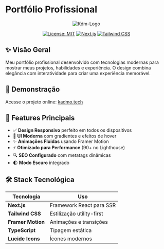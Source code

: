 # Portfólio Profissional

<div align="center">
  
  ![Kdm-Logo](https://github.com/user-attachments/assets/af863945-af47-4589-8d05-89cfe130b204)


  [![License: MIT](https://img.shields.io/badge/License-MIT-blue.svg)](https://opensource.org/licenses/MIT)
  [![Next.js](https://img.shields.io/badge/Next.js-13+-black?logo=next.js)](https://nextjs.org/)
  [![Tailwind CSS](https://img.shields.io/badge/Tailwind_CSS-3.3+-06B6D4?logo=tailwind-css)](https://tailwindcss.com/)
</div>

## ✨ Visão Geral

Meu portfólio profissional desenvolvido com tecnologias modernas para mostrar meus projetos, habilidades e experiência. O design combina elegância com interatividade para criar uma experiência memorável.

## 🚀 Demonstração

Acesse o projeto online: [kadmo.tech](https://www.kadmo.tech)

## 🌟 Features Principais

- ✅ **Design Responsivo** perfeito em todos os dispositivos
- 🎨 **UI Moderna** com gradientes e efeitos de hover
- ✨ **Animações Fluidas** usando Framer Motion
- ⚡ **Otimizado para Performance** (90+ no Lighthouse)
- 🔍 **SEO Configurado** com metatags dinâmicas
- 🌓 **Modo Escuro** integrado

## 🛠 Stack Tecnológica

| Tecnologia       | Uso                              |
|------------------|----------------------------------|
| **Next.js**      | Framework React para SSR         |
| **Tailwind CSS** | Estilização utility-first        |
| **Framer Motion**| Animações e transições           |
| **TypeScript**   | Tipagem estática                 |
| **Lucide Icons** | Ícones modernos                  |
